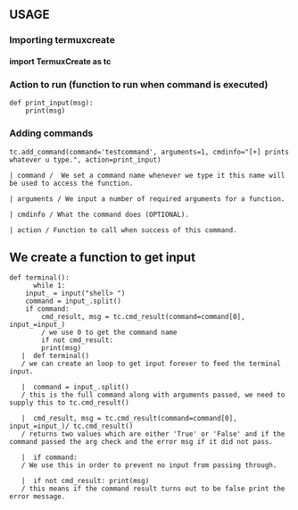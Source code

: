 ## USAGE
### Importing termuxcreate
#### import TermuxCreate as tc


### Action to run (function to run when command is executed)
	def print_input(msg): 
	    print(msg)


### Adding commands
    tc.add_command(command='testcommand', arguments=1, cmdinfo="[+] prints whatever u type.", action=print_input)

    | command /  We set a command name whenever we type it this name will be used to access the function.
    
    | arguments / We input a number of required arguments for a function.
    
    | cmdinfo / What the command does (OPTIONAL).
    
    | action / Function to call when success of this command.

## We create a function to get input
	def terminal():
          while 1:
		input_ = input("shell> ")
		command = input_.split()
		if command:
		    cmd_result, msg = tc.cmd_result(command=command[0], input_=input_)  
		    / we use 0 to get the command name
		    if not cmd_result:
			print(msg)
	   |  def terminal() 
	   / we can create an loop to get input forever to feed the terminal input.
	   
	   |  command = input_.split() 
	   / this is the full command along with arguments passed, we need to supply this to tc.cmd_result()
	   
       |  cmd_result, msg = tc.cmd_result(command=command[0], input_=input_)/ tc.cmd_result() 
       / returns two values which are either 'True' or 'False' and if the command passed the arg check and the error msg if it did not pass.
	   
	   |  if command: 
	   / We use this in order to prevent no input from passing through.
	   
	   |  if not cmd_result: print(msg) 
	   / this means if the command result turns out to be false print the error message.
